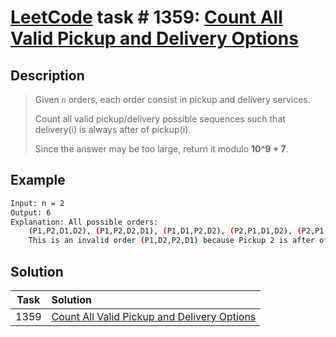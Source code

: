 # [LeetCode][leetcode] task # 1359: [Count All Valid Pickup and Delivery Options][task]

Description
-----------

> Given `n` orders, each order consist in pickup and delivery services.
> 
> Count all valid pickup/delivery possible sequences such that delivery(i) is always after of pickup(i).
> 
> Since the answer may be too large, return it modulo **10^9 + 7**.

Example
-------

```sh
Input: n = 2
Output: 6
Explanation: All possible orders: 
    (P1,P2,D1,D2), (P1,P2,D2,D1), (P1,D1,P2,D2), (P2,P1,D1,D2), (P2,P1,D2,D1) and (P2,D2,P1,D1).
    This is an invalid order (P1,D2,P2,D1) because Pickup 2 is after of Delivery 2.
```

Solution
--------

| Task | Solution                                                |
|:----:|:--------------------------------------------------------|
| 1359 | [Count All Valid Pickup and Delivery Options][solution] |


[leetcode]: <http://leetcode.com/>
[task]: <https://leetcode.com/problems/count-all-valid-pickup-and-delivery-options/>
[solution]: <https://github.com/wellaxis/praxis-leetcode/blob/main/src/main/java/com/witalis/praxis/leetcode/task/h14/p1359/option/Practice.java>
